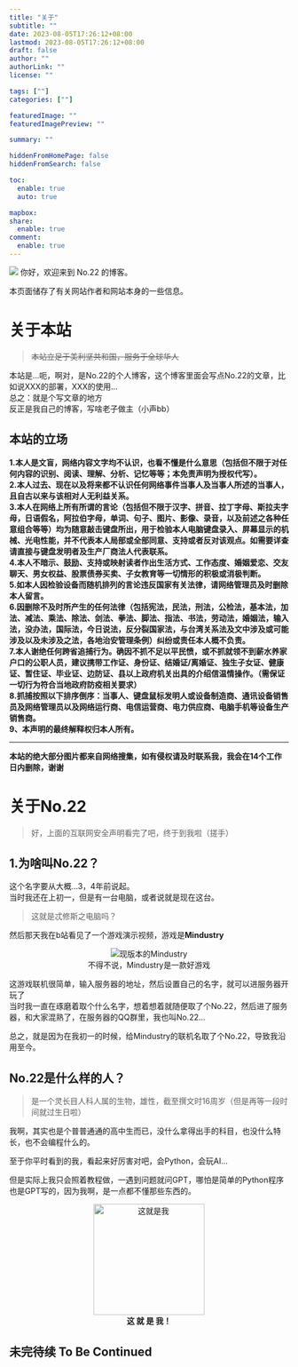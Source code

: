 ```yaml
---
title: "关于"
subtitle: ""
date: 2023-08-05T17:26:12+08:00
lastmod: 2023-08-05T17:26:12+08:00
draft: false
author: ""
authorLink: ""
license: ""

tags: [""]
categories: [""]

featuredImage: ""
featuredImagePreview: ""

summary: ""

hiddenFromHomePage: false
hiddenFromSearch: false

toc:
  enable: true
  auto: true

mapbox:
share:
  enable: true
comment:
  enable: true
---
```

<img src="https://cdn.staticaly.com/gh/qwangqq/Hugo_images@main/84741695-0.webp"/>
你好，欢迎来到 No.22 的博客。

本页面储存了有关网站作者和网站本身的一些信息。
# 关于本站
>~~本站立足于美利坚共和国，服务于全球华人~~


本站是...呃，啊对，是No.22的个人博客，这个博客里面会写点No.22的文章，比如说XXX的部署，XXX的使用...  
总之：就是个写文章的地方  
反正是我自己的博客，写啥老子做主（小声bb）
## 本站的立场  


**1.本人是文盲，网络内容文字均不认识，也看不懂是什么意思（包括但不限于对任何内容的识别、阅读、理解、分析、记忆等等；本免责声明为授权代写）。  
2.本人过去、现在以及将来都不认识任何网络事件当事人及当事人所述的当事人，且自古以来与该相对人无利益关系。  
3.本人在网络上所有所谓的言论（包括但不限于汉字、拼音、拉丁字母、斯拉夫字母，日语假名，阿拉伯字母，单词、句子、图片、影像、录音，以及前述之各种任意组合等等）均为随意敲击键盘所出，用于检验本人电脑键盘录入、屏幕显示的机械、光电性能，并不代表本人局部或全部同意、支持或者反对该观点。如需要详查请直接与键盘发明者及生产厂商法人代表联系。  
4.本人不暗示、鼓励、支持或映射读者作出生活方式、工作态度、婚姻爱恋、交友聊天、男女权益、股票债券买卖、子女教育等一切情形的积极或消极判断。  
5.如本人因检验设备而随机排列的言论违反国家有关法律，请网络管理员及时删除本人留言。  
6.因删除不及时所产生的任何法律（包括宪法，民法，刑法，公检法，基本法，加法、减法、乘法、除法、剑法、拳法、脚法、指法、书法，劳动法，婚姻法，输入法，没办法，国际法，今日说法，反分裂国家法，与台湾关系法及文中涉及或可能涉及以及未涉及之法，各地治安管理条例）纠纷或责任本人概不负责。  
7.本人谢绝任何跨省追捕行为。确因不抓不足以平民愤，或不抓就领不到薪水养家户口的公职人员，建议携带工作证、身份证、结婚证/离婚证、独生子女证、健康证、暂住证、毕业证、边防证、县以上政府机关出具的介绍信温情操作。（需保证一切行为符合当地政府防疫相关要求）  
8.抓捕按照以下排序倒序：当事人、键盘鼠标发明人或设备制造商、通讯设备销售员及网络管理员以及网络运行商、电信运营商、电力供应商、电脑手机等设备生产销售商。  
9、本声明的最终解释权归本人所有。**
 

---
**本站的绝大部分图片都来自网络搜集，如有侵权请及时联系我，我会在14个工作日内删除，谢谢**  
# 关于No.22
>好，上面的互联网安全声明看完了吧，终于到我啦（搓手）

## 1.为啥叫No.22？
这个名字要从大概...3，4年前说起。  
当时我还在上初一，但是有一台电脑，或者说就是现在这台。  
>这就是忒修斯之电脑吗？

然后那天我在b站看见了一个游戏演示视频，游戏是**Mindustry**  
<center>
    <img src="https://cdn.staticaly.com/gh/qwangqq/Hugo_images@main/20230805223315.webp" alt="现版本的Mindustry" title="现版本的Mindustry"/><br>
    不得不说，Mindustry是一款好游戏
</center>  

这游戏联机很简单，输入服务器的地址，然后设置自己的名字，就可以进服务器开玩了  
当时我一直在琢磨着取个什么名字，想着想着就随便取了个No.22，然后进了服务器，和大家混熟了，在服务器的QQ群里，我也叫No.22...  
  
总之，就是因为在我初一的时候，给Mindustry的联机名取了个No.22，导致我沿用至今。  
## No.22是什么样的人？
>是一个灵长目人科人属的生物，雄性，截至撰文时16周岁（但是再等一段时间就过生日啦）


我啊，其实也是个普普通通的高中生而已，没什么拿得出手的科目，也没什么特长，也不会编程什么的。  
   
至于你平时看到的我，看起来好厉害对吧，会Python，会玩AI...  
  
但是实际上我只会照着教程做，一遇到问题就问GPT，哪怕是简单的Python程序也是GPT写的，因为我啊，是一点都不懂那些东西的。  
<center>
    <img src="https://cdn.staticaly.com/gh/qwangqq/Hugo_images@main/20230805231912.webp" alt="这就是我" title="这就是我" width="200"/><br>
    <b>这 就 是 我！</b>
</center>  

## 未完待续 To Be Continued